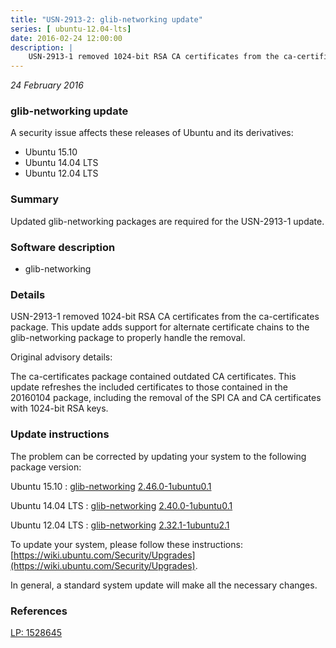 ```yaml
---
title: "USN-2913-2: glib-networking update"
series: [ ubuntu-12.04-lts]
date: 2016-02-24 12:00:00
description: |
    USN-2913-1 removed 1024-bit RSA CA certificates from the ca-certificates package. This update adds support for alternate certificate chains to the glib-networking package to properly handle the removal.
--- 
```

 
 

*24 February 2016*

### glib-networking update

A security issue affects these releases of Ubuntu and its derivatives:

* Ubuntu 15.10
* Ubuntu 14.04 LTS
* Ubuntu 12.04 LTS

### Summary

Updated glib-networking packages are required for the USN-2913-1 update. 

### Software description

* glib-networking 

### Details

USN-2913-1 removed 1024-bit RSA CA certificates from the ca-certificates package. This update adds support for alternate certificate chains to the glib-networking package to properly handle the removal.

Original advisory details:

 The ca-certificates package contained outdated CA certificates. This update refreshes the included certificates to those contained in the 20160104 package, including the removal of the SPI CA and CA certificates with 1024-bit RSA keys. 

### Update instructions

The problem can be corrected by updating your system to the following package version:

Ubuntu 15.10
 : [glib-networking](https://launchpad.net/ubuntu/+source/glib-networking) <span> [2.46.0-1ubuntu0.1](https://launchpad.net/ubuntu/+source/glib-networking/2.46.0-1ubuntu0.1) </span> 

Ubuntu 14.04 LTS
 : [glib-networking](https://launchpad.net/ubuntu/+source/glib-networking) <span> [2.40.0-1ubuntu0.1](https://launchpad.net/ubuntu/+source/glib-networking/2.40.0-1ubuntu0.1) </span> 

Ubuntu 12.04 LTS
 : [glib-networking](https://launchpad.net/ubuntu/+source/glib-networking) <span> [2.32.1-1ubuntu2.1](https://launchpad.net/ubuntu/+source/glib-networking/2.32.1-1ubuntu2.1) </span> 

To update your system, please follow these instructions: [https://wiki.ubuntu.com/Security/Upgrades](https://wiki.ubuntu.com/Security/Upgrades).

In general, a standard system update will make all the necessary changes. 

### References

 
 [LP: 1528645](https://launchpad.net/bugs/1528645)
 

